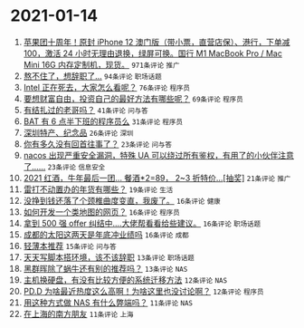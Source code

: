 # 2021-01-14

1. [苹果团十周年！原封 iPhone 12 澳门版（带小票，直营店保）、港行，下单减 100，激活 24 小时无理由退换，绿屏可换。国行 M1 MacBook Pro / Mac Mini 16G 内存定制机，现货。](https://www.v2ex.com/t/744798) `971条评论` `推广`
1. [熬不住了，想辞职了…](https://www.v2ex.com/t/744757) `94条评论` `职场话题`
1. [Intel 正在死去，大家怎么看呢？](https://www.v2ex.com/t/744868) `76条评论` `程序员`
1. [要想财富自由，投资自己的最好方法有哪些呢？](https://www.v2ex.com/t/744831) `69条评论` `程序员`
1. [有结扎过的老哥吗？](https://www.v2ex.com/t/744763) `41条评论` `问与答`
1. [BAT 有 6 点半下班的程序员么](https://www.v2ex.com/t/744870) `31条评论` `程序员`
1. [深圳特产、纪念品](https://www.v2ex.com/t/744758) `26条评论` `深圳`
1. [你有多久没有回首往事了？](https://www.v2ex.com/t/744899) `23条评论` `问与答`
1. [nacos 出现严重安全漏洞，特殊 UA 可以绕过所有鉴权，有用了的小伙伴注意了……](https://www.v2ex.com/t/744865) `23条评论` `信息安全`
1. [2021 红酒，牛年最后一团... 餐酒*2=89， 2~3 折特价...[抽奖]](https://www.v2ex.com/t/744901) `21条评论` `推广`
1. [雷打不动置办的年货有哪些？](https://www.v2ex.com/t/744898) `19条评论` `生活`
1. [没挣到钱还落了个颈椎曲度变直，我废了。](https://www.v2ex.com/t/744886) `16条评论` `健康`
1. [如何开发一个类地图的网页？](https://www.v2ex.com/t/744795) `16条评论` `程序员`
1. [拿到 500 强 offer 纠结中....大佬帮看看给些建议。](https://www.v2ex.com/t/744781) `16条评论` `职场话题`
1. [成都的太阳这两天是年底冲业绩吗](https://www.v2ex.com/t/744769) `16条评论` `成都`
1. [轻薄本推荐](https://www.v2ex.com/t/744881) `15条评论` `问与答`
1. [天天写脚本搭环境，该不该辞职](https://www.v2ex.com/t/744835) `13条评论` `职场话题`
1. [黑群晖除了蜗牛还有别的推荐吗？](https://www.v2ex.com/t/744759) `13条评论` `NAS`
1. [主机换硬盘，有没有比较方便的系统迁移方法](https://www.v2ex.com/t/744808) `12条评论` `NAS`
1. [PD.D 为啥最近热度这么高啊！为啥这里也没讨论啊？](https://www.v2ex.com/t/744756) `12条评论` `程序员`
1. [用这种方式做 NAS 有什么弊端吗？](https://www.v2ex.com/t/744771) `11条评论` `NAS`
1. [在上海的南方朋友](https://www.v2ex.com/t/744760) `11条评论` `上海`
